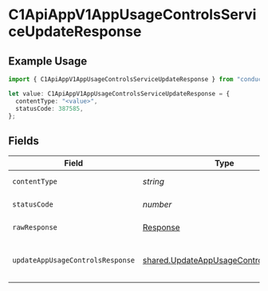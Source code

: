 # C1ApiAppV1AppUsageControlsServiceUpdateResponse

## Example Usage

```typescript
import { C1ApiAppV1AppUsageControlsServiceUpdateResponse } from "conductorone-sdk-typescript/sdk/models/operations";

let value: C1ApiAppV1AppUsageControlsServiceUpdateResponse = {
  contentType: "<value>",
  statusCode: 387585,
};
```

## Fields

| Field                                                                                                 | Type                                                                                                  | Required                                                                                              | Description                                                                                           |
| ----------------------------------------------------------------------------------------------------- | ----------------------------------------------------------------------------------------------------- | ----------------------------------------------------------------------------------------------------- | ----------------------------------------------------------------------------------------------------- |
| `contentType`                                                                                         | *string*                                                                                              | :heavy_check_mark:                                                                                    | HTTP response content type for this operation                                                         |
| `statusCode`                                                                                          | *number*                                                                                              | :heavy_check_mark:                                                                                    | HTTP response status code for this operation                                                          |
| `rawResponse`                                                                                         | [Response](https://developer.mozilla.org/en-US/docs/Web/API/Response)                                 | :heavy_check_mark:                                                                                    | Raw HTTP response; suitable for custom response parsing                                               |
| `updateAppUsageControlsResponse`                                                                      | [shared.UpdateAppUsageControlsResponse](../../../sdk/models/shared/updateappusagecontrolsresponse.md) | :heavy_minus_sign:                                                                                    | The UpdateAppUsageControlsResponse message contains the updated AppUsageControls object.              |